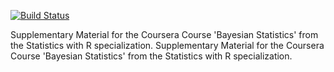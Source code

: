 [![Build Status](https://travis-ci.org/StatsWithR/book.svg?branch=master)](https://travis-ci.org/StatsWithR/book)
  		  
Supplementary Material for the Coursera Course 'Bayesian Statistics' from the Statistics with R specialization.		  Supplementary Material for the Coursera Course 'Bayesian Statistics' from the Statistics with R specialization.
